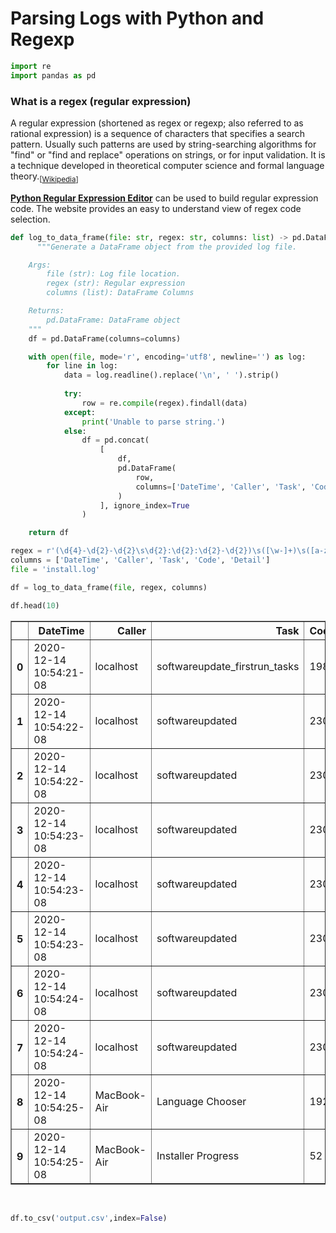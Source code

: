 # Parsing Logs with Python and Regexp


```python
import re
import pandas as pd
```

### What is a regex (regular expression)

A regular expression (shortened as regex or regexp; also referred to as rational expression) is a sequence of characters that specifies a search pattern. Usually such patterns are used by string-searching algorithms for "find" or "find and replace" operations on strings, or for input validation. It is a technique developed in theoretical computer science and formal language theory.<sub>[<a href='https://en.wikipedia.org/wiki/Regular_expression'>Wikipedia</a>]</sub>

<b><a href='https://pythex.org'>Python Regular Expression Editor</a></b> can be used to build regular expression code. The website provides an easy to understand view of regex code selection.


```python
def log_to_data_frame(file: str, regex: str, columns: list) -> pd.DataFrame:
      """Generate a DataFrame object from the provided log file.

    Args:
        file (str): Log file location.
        regex (str): Regular expression
        columns (list): DataFrame Columns

    Returns:
        pd.DataFrame: DataFrame object
    """
    df = pd.DataFrame(columns=columns)

    with open(file, mode='r', encoding='utf8', newline='') as log:
        for line in log:
            data = log.readline().replace('\n', ' ').strip()
            
            try:
                row = re.compile(regex).findall(data)
            except:
                print('Unable to parse string.')
            else:
                df = pd.concat(
                    [
                        df,
                        pd.DataFrame(
                            row,
                            columns=['DateTime', 'Caller', 'Task', 'Code', 'Detail']
                        )
                    ], ignore_index=True
                )

    return df
```


```python
regex = r'(\d{4}-\d{2}-\d{2}\s\d{2}:\d{2}:\d{2}-\d{2})\s([\w-]+)\s([a-zA-Z0-9_ ]*)\[([\d]*)\]:\s(.*)'
columns = ['DateTime', 'Caller', 'Task', 'Code', 'Detail']
file = 'install.log'

df = log_to_data_frame(file, regex, columns)
```

```python
df.head(10)
```

<div>
<table border="1" class="dataframe">
  <thead>
    <tr style="text-align: right;">
      <th></th>
      <th>DateTime</th>
      <th>Caller</th>
      <th>Task</th>
      <th>Code</th>
      <th>Detail</th>
    </tr>
  </thead>
  <tbody>
    <tr>
      <th>0</th>
      <td>2020-12-14 10:54:21-08</td>
      <td>localhost</td>
      <td>softwareupdate_firstrun_tasks</td>
      <td>198</td>
      <td>Rebuilding Tag-Cache inside of ProductMetadata...</td>
    </tr>
    <tr>
      <th>1</th>
      <td>2020-12-14 10:54:22-08</td>
      <td>localhost</td>
      <td>softwareupdated</td>
      <td>230</td>
      <td>Initializing SoftwareUpdateMacController (SUMa...</td>
    </tr>
    <tr>
      <th>2</th>
      <td>2020-12-14 10:54:22-08</td>
      <td>localhost</td>
      <td>softwareupdated</td>
      <td>230</td>
      <td>SUOSUAlarmObserver: Setting alarm event stream...</td>
    </tr>
    <tr>
      <th>3</th>
      <td>2020-12-14 10:54:23-08</td>
      <td>localhost</td>
      <td>softwareupdated</td>
      <td>230</td>
      <td>SUOSUServiceDaemon: Error reading /var/folders...</td>
    </tr>
    <tr>
      <th>4</th>
      <td>2020-12-14 10:54:23-08</td>
      <td>localhost</td>
      <td>softwareupdated</td>
      <td>230</td>
      <td>authorizeWithEmptyAuthorizationForRights: Requ...</td>
    </tr>
    <tr>
      <th>5</th>
      <td>2020-12-14 10:54:23-08</td>
      <td>localhost</td>
      <td>softwareupdated</td>
      <td>230</td>
      <td>Previous System Version : (null), Current Syst...</td>
    </tr>
    <tr>
      <th>6</th>
      <td>2020-12-14 10:54:24-08</td>
      <td>localhost</td>
      <td>softwareupdated</td>
      <td>230</td>
      <td>SUStatisticsManager: Successfully reported sta...</td>
    </tr>
    <tr>
      <th>7</th>
      <td>2020-12-14 10:54:24-08</td>
      <td>localhost</td>
      <td>softwareupdated</td>
      <td>230</td>
      <td>BackgroundActivity: Scheduling one-time backgr...</td>
    </tr>
    <tr>
      <th>8</th>
      <td>2020-12-14 10:54:25-08</td>
      <td>MacBook-Air</td>
      <td>Language Chooser</td>
      <td>192</td>
      <td>LCA: No networks found in Wifi scan.</td>
    </tr>
    <tr>
      <th>9</th>
      <td>2020-12-14 10:54:25-08</td>
      <td>MacBook-Air</td>
      <td>Installer Progress</td>
      <td>52</td>
      <td>IASGetCurrentInstallPhase: Unable to get the c...</td>
    </tr>
  </tbody>
</table>
</div>

<br>

```python
df.to_csv('output.csv',index=False)
```
